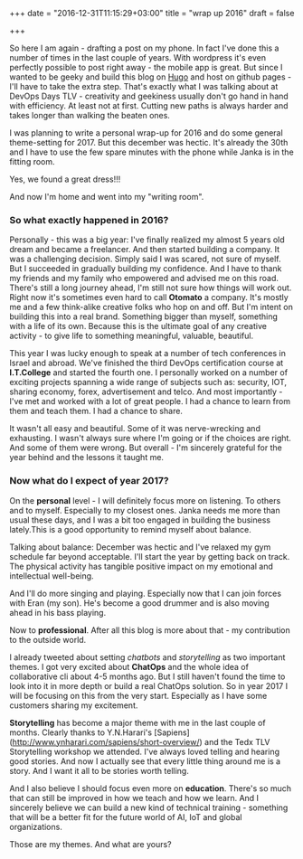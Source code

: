 +++
date = "2016-12-31T11:15:29+03:00"
title = "wrap up 2016"
draft = false

+++

So here I am again - drafting a post on my phone. In fact I've done this a number of times in the last couple of years. With wordpress it's even perfectly possible to post right away - the mobile app is great. But since I wanted to be geeky and build this blog on [Hugo](https://gohugo.io/) and host on github pages - I'll have to take the extra step. That's exactly what I was talking about at DevOps Days TLV - creativity and geekiness usually don't go hand in hand with efficiency. At least not at first. Cutting new paths is always harder and takes longer than walking the beaten ones.

I was planning to write a personal wrap-up for 2016 and do some general theme-setting for 2017. But this december was hectic. It's already the 30th and I have to use the few spare minutes with the phone while Janka is in the fitting room.

Yes, we found a great dress!!!

 And now I'm home and went into my "writing room".

### So what exactly happened in 2016?

 Personally - this was a big year:
 I've finally realized my almost 5 years old dream and became a freelancer. And then started building a company. It was a challenging decision. Simply said I was scared, not sure of myself. But I succeeded in gradually building my confidence. And I have to thank my friends and my family who empowered and advised me on this road. There's still a long journey ahead, I'm still not sure how things will work out. Right now it's sometimes even hard to call **Otomato** a company. It's mostly me and a few think-alike creative folks who hop on and off. But I'm intent on building this into a real brand. Something bigger than myself, something with a life of its own. Because this is the ultimate goal of any creative activity - to give life to something meaningful, valuable, beautiful.

 This year I was lucky enough to speak at a number of tech conferences in Israel and abroad. We've finished the third DevOps certification course at **I.T.College** and started the fourth one. I personally worked on a number of exciting projects spanning a wide range of subjects such as: security, IOT, sharing economy, forex, advertisement and telco.
 And most importantly - I've met and worked with a lot of great people. I had a chance to learn from them and teach them. I had a chance to share.

 It wasn't all easy and beautiful. Some of it was nerve-wrecking and exhausting. I wasn't always sure where I'm going or if the choices are right. And some of them were wrong.
 But overall - I'm sincerely grateful for the year behind and the lessons it taught me.

### Now what do I expect of year 2017?

On the **personal** level - I will definitely focus more on listening. To others and to myself. Especially to my closest ones. Janka needs me more than usual these days, and I was a bit too engaged in building the business lately.This is  a good opportunity to remind myself about balance.

Talking about balance: December was hectic and I've relaxed my gym schedule far beyond acceptable. I'll start the year by getting back on track. The physical activity has tangible positive impact on my emotional and intellectual well-being.

And I'll do more singing and playing. Especially now that I can join forces with Eran (my son). He's become a good drummer and is also moving ahead in his bass playing.

Now to **professional**. After all this blog is more about that - my contribution to the outside world.

I already tweeted about setting *chatbots* and *storytelling* as two important themes. I got very excited about **ChatOps** and the whole idea of collaborative cli about 4-5 months ago. But I still haven't found the time to look into it in more depth or build a real ChatOps solution. So in year 2017 I will be focusing on this from the very start. Especially as I have some customers sharing my excitement.

**Storytelling** has become a major theme with me in the last couple of months. Clearly thanks to Y.N.Harari's [Sapiens] (http://www.ynharari.com/sapiens/short-overview/) and the Tedx TLV Storytelling workshop we attended. I've always loved telling and hearing good stories. And now I actually see that every little thing around me is a story. And I want it all to be stories worth telling.

And I also believe I should focus even more on **education**. There's so much that can still be improved in how we teach and how we learn. And I sincerely believe we can build a new kind of technical training  - something that will be a better fit for the future world of AI, IoT and global organizations.

Those are my themes. And what are yours?
